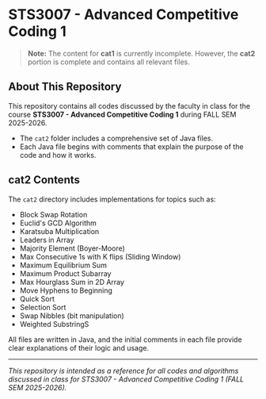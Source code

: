 # STS3007 - Advanced Competitive Coding 1

> **Note:** The content for **cat1** is currently incomplete. However, the **cat2** portion is complete and contains all relevant files.

## About This Repository

This repository contains all codes discussed by the faculty in class for the course **STS3007 - Advanced Competitive Coding 1** during FALL SEM 2025-2026.

- The `cat2` folder includes a comprehensive set of Java files.
- Each Java file begins with comments that explain the purpose of the code and how it works.

## cat2 Contents

The `cat2` directory includes implementations for topics such as:

- Block Swap Rotation
- Euclid's GCD Algorithm
- Karatsuba Multiplication
- Leaders in Array
- Majority Element (Boyer-Moore)
- Max Consecutive 1s with K flips (Sliding Window)
- Maximum Equilibrium Sum
- Maximum Product Subarray
- Max Hourglass Sum in 2D Array
- Move Hyphens to Beginning
- Quick Sort
- Selection Sort
- Swap Nibbles (bit manipulation)
- Weighted SubstringS

All files are written in Java, and the initial comments in each file provide clear explanations of their logic and usage.

---

_This repository is intended as a reference for all codes and algorithms discussed in class for STS3007 - Advanced Competitive Coding 1 (FALL SEM 2025-2026)._
